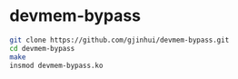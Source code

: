 # devmem-bypass

```bash
git clone https://github.com/gjinhui/devmem-bypass.git
cd devmem-bypass
make
insmod devmem-bypass.ko
```
